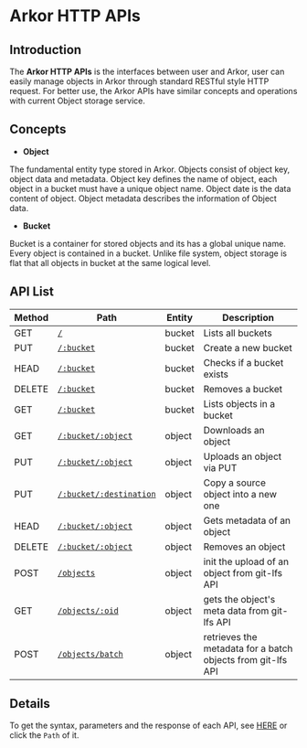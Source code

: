 # Arkor HTTP APIs

## Introduction


The **Arkor HTTP APIs** is the interfaces between user and Arkor, user can easily manage objects in Arkor through standard RESTful style HTTP request. For better use, the Arkor APIs have similar concepts and operations with current Object storage service.

## Concepts

- **Object**

The fundamental entity type stored in Arkor. Objects consist of object key, object data and metadata. Object key defines the name of object, each object in a bucket must have a unique object name. Object date is the data content of object. Object metadata describes the information of Object data.

- **Bucket**

Bucket is a container for stored objects and its has a global unique name. Every object is contained in a bucket. Unlike file system, object storage is flat that all objects in bucket at the same logical level.


## API List

|Method|Path|Entity|Description|
|------|----|------|-----------|
|GET|[`/`](API_details.md/#getall)|bucket|Lists all buckets|
|PUT|[`/:bucket`](API_details.md/#putbucket)|bucket|Create a new bucket|
|HEAD|[`/:bucket`](API_details.md/#headbucket)|bucket|Checks if a bucket exists|
|DELETE|[`/:bucket`](API_details.md/#deletebucket)|bucket|Removes a bucket|
|GET|[`/:bucket`](API_details.md/#getbucket)|bucket|Lists objects in a bucket|
|GET|[`/:bucket/:object`](API_details.md/#getobject)|object|Downloads an object|
|PUT|[`/:bucket/:object`](API_details.md/#putobject)|object|Uploads an object via PUT|
|PUT|[`/:bucket/:destination`](API_details.md/#putdestination)|object|Copy a source object into a new one|
|HEAD|[`/:bucket/:object`](API_details.md/#headobject)|object|Gets metadata of an object|
|DELETE|[`/:bucket/:object`](API_details.md/#deleteobject)|object|Removes an object|
|POST|[`/objects`](API_details.md/#postobjects)|object|init the upload of an object from git-lfs API|
|GET|[`/objects/:oid`](API_details.md/#getoid)|object|gets the object's meta data from git-lfs API|
|POST|[`/objects/batch`](API_details.md/#postbatch)|object|retrieves the metadata for a batch objects from git-lfs API|

## Details

To get the syntax, parameters and the response of each API, see [HERE](API_details.md/) or click the `Path` of it. 
